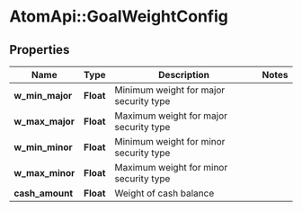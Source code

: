 # AtomApi::GoalWeightConfig

## Properties
Name | Type | Description | Notes
------------ | ------------- | ------------- | -------------
**w_min_major** | **Float** | Minimum weight for major security type | 
**w_max_major** | **Float** | Maximum weight for major security type | 
**w_min_minor** | **Float** | Minimum weight for minor security type | 
**w_max_minor** | **Float** | Maximum weight for minor security type | 
**cash_amount** | **Float** | Weight of cash balance | 


